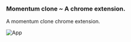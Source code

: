 ### Momentum clone ~ A chrome extension.
A momentum clone chrome extension.

![App](/images/watchlist.png)